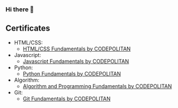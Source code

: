### Hi there 👋

## Certificates
- HTML/CSS:
  - [HTML/CSS Fundamentals by CODEPOLITAN](https://www.codepolitan.com/c/UDKQV4Y)
- Javascript:
  - [Javascript Fundamentals by CODEPOLITAN](https://www.codepolitan.com/c/KYJS6QB)
- Python:
  - [Python Fundamentals by CODEPOLITAN](https://www.codepolitan.com/c/NEPTWZI)
- Algorithm: 
  - [Algorithm and Programming Fundamentals by CODEPOLITAN](https://www.codepolitan.com/c/YTU3AHZ)
- Git:
  - [Git Fundamentals by CODEPOLITAN](https://www.codepolitan.com/c/Q5P0DWO)

<!--
**wu-syen/wu-syen** is a ✨ _special_ ✨ repository because its `README.md` (this file) appears on your GitHub profile.

Here are some ideas to get you started:

- 🔭 I’m currently working on ...
- 🌱 I’m currently learning ...
- 👯 I’m looking to collaborate on ...
- 🤔 I’m looking for help with ...
- 💬 Ask me about ...
- 📫 How to reach me: ...
- 😄 Pronouns: ...
- ⚡ Fun fact: ...
-->
